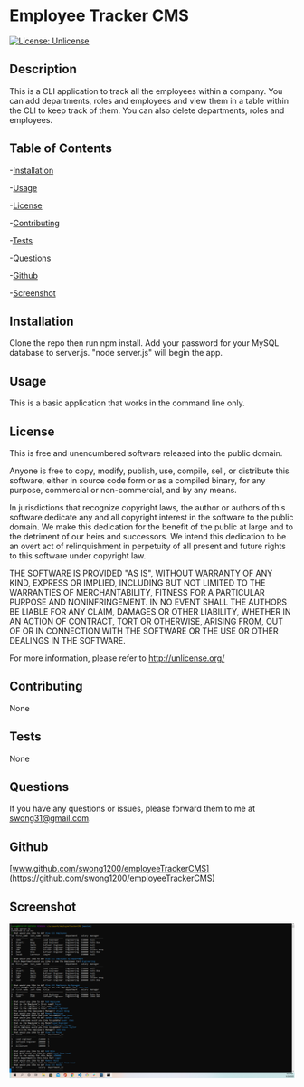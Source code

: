 # Employee Tracker CMS
[![License: Unlicense](https://img.shields.io/badge/license-Unlicense-blue.svg)](http://unlicense.org/)
## Description
This is a CLI application to track all the employees within a company.  You can add departments, roles and employees and view them in a table within the CLI to keep track of them.  You can also delete departments, roles and employees.
## Table of Contents
-[Installation](#installation)

-[Usage](#usage)

-[License](#license)

-[Contributing](#contributing)

-[Tests](#tests)

-[Questions](#questions)

-[Github](#github)

-[Screenshot](#screenshot)
## Installation
Clone the repo then run npm install.  Add your password for your MySQL database to server.js.  "node server.js" will begin the app.
## Usage
This is a basic application that works in the command line only.
## License
This is free and unencumbered software released into the public domain.

Anyone is free to copy, modify, publish, use, compile, sell, or
distribute this software, either in source code form or as a compiled
binary, for any purpose, commercial or non-commercial, and by any
means.

In jurisdictions that recognize copyright laws, the author or authors
of this software dedicate any and all copyright interest in the
software to the public domain. We make this dedication for the benefit
of the public at large and to the detriment of our heirs and
successors. We intend this dedication to be an overt act of
relinquishment in perpetuity of all present and future rights to this
software under copyright law.

THE SOFTWARE IS PROVIDED "AS IS", WITHOUT WARRANTY OF ANY KIND,
EXPRESS OR IMPLIED, INCLUDING BUT NOT LIMITED TO THE WARRANTIES OF
MERCHANTABILITY, FITNESS FOR A PARTICULAR PURPOSE AND NONINFRINGEMENT.
IN NO EVENT SHALL THE AUTHORS BE LIABLE FOR ANY CLAIM, DAMAGES OR
OTHER LIABILITY, WHETHER IN AN ACTION OF CONTRACT, TORT OR OTHERWISE,
ARISING FROM, OUT OF OR IN CONNECTION WITH THE SOFTWARE OR THE USE OR
OTHER DEALINGS IN THE SOFTWARE.

For more information, please refer to <http://unlicense.org/>
## Contributing
None
## Tests
None
## Questions
If you have any questions or issues, please forward them to me at swong31@gmail.com.
## Github
[www.github.com/swong1200/employeeTrackerCMS](https://github.com/swong1200/employeeTrackerCMS)
## Screenshot
![](/images/screenshot.png)
